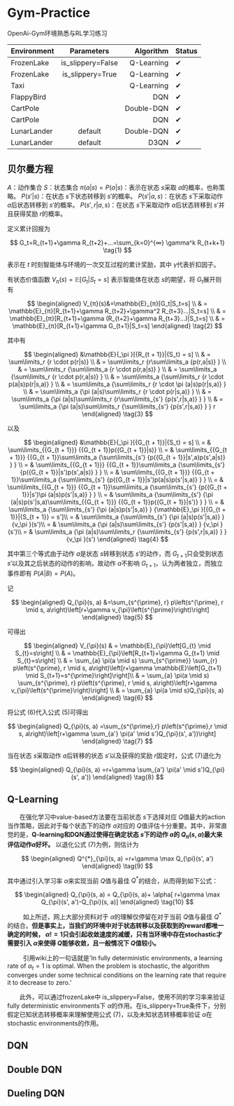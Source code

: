 # Gym-Practice

OpenAi-Gym环境熟悉与RL学习练习

| Environment |      Parameters      |   Algorithm |  Status |
|-------------|:-------------:|------------:|  ------------ |
| FrozenLake  |  is_slippery=False |  Q-Learning |  ✔ |
| FrozenLake  |    is_slippery=True   |  Q-Learning |  ✔ |
| Taxi        |  |  Q-Learning |  ✔ |
| FlappyBird  |  |         DQN |  ✔ |
| CartPole    |  |  Double-DQN |  ✔ |
| CartPole    |  |         DQN |  ✔ |
| LunarLander | default |  Double-DQN |  ✔ |
| LunarLander | default | D3QN | ✔ |

## 贝尔曼方程

$A$：动作集合
$S$：状态集合
$π(a|s) = P(a|s)$：表示在状态 $s$采取 $a$的概率，也称策略。
$P(s'|s)$：在状态 $s$下状态转移到 $s'$的概率。
$P(s'|a,s)$：在状态 $s$下采取动作 $a$后状态转移到 $s'$的概率。
$P(s',r|a,s)$：在状态 $s$下采取动作 $a$后状态转移到 $s'$并且获得奖励 $r$的概率。

定义累计回报为

$$
G_t=R_{t+1}+\gamma R_{t+2}+…=\sum_{k=0}^{∞} \gamma^k R_{t+k+1} \tag{1}
$$

表示在 $t$ 时刻智能体与环境的一次交互过程的累计奖励，其中 $\gamma$代表折扣因子。

有状态价值函数 $V_{π}(s)=\mathbb{E}[G_t|S_t=s]$ 表示智能体在状态 $s$的期望，将 $G_t$展开则有

$$
\begin{aligned}
V_{π}(s)&=\mathbb{E}_{π}[G_t|S_t=s] \\
& = \mathbb{E}_{π}[R_{t+1}+\gamma R_{t+2}+\gamma^2 R_{t+3}…|S_t=s] \\
& = \mathbb{E}_{π}[R_{t+1}+\gamma (R_{t+2}+\gamma R_{t+3}…)|S_t=s] \\
& = \mathbb{E}_{π}[R_{t+1}+\gamma G_{t+1}|S_t=s]
\end{aligned} \tag{2}
$$

其中有

$$
\begin{aligned} 
&\mathbb{E}{_\pi }[{R_{t + 1}}|{S_t} = s] \\
& = \sum\limits_r {r \cdot p(r|s)} \\
& = \sum\limits_r {r\sum\limits_a {p(r,a|s)} } \\
& = \sum\limits_r {\sum\limits_a {r \cdot p(r,a|s)} } \\
& = \sum\limits_a {\sum\limits_r {r \cdot p(r,a|s)} } \\
& = \sum\limits_a {\sum\limits_r {r \cdot p(a|s)p(r|s,a)} } \\
& = \sum\limits_a {\sum\limits_r {r \cdot \pi (a|s)p(r|s,a)} } \\
& = \sum\limits_a {\pi (a|s)\sum\limits_r {r \cdot p(r|s,a)} } \\
& = \sum\limits_a {\pi (a|s)\sum\limits_r {r\sum\limits_{s'} {p(s',r|s,a)} } } \\
& = \sum\limits_a {\pi (a|s)\sum\limits_r {\sum\limits_{s'} {p(s',r|s,a)} } } r \end{aligned} \tag{3}
$$

以及

$$
\begin{aligned} 
&\mathbb{E}{_\pi }[{G_{t + 1}}|{S_t} = s] \\
= & \sum\limits_{{G_{t + 1}}} {{G_{t + 1}}p({G_{t + 1}}|s)} \\
= & \sum\limits_{{G_{t + 1}}} {{G_{t + 1}}\sum\limits_a {\sum\limits_{s'} {p({G_{t + 1}}|s',a)p(s',a|s)} } } \\
= & \sum\limits_{{G_{t + 1}}} {{G_{t + 1}}\sum\limits_a {\sum\limits_{s'} {p({G_{t + 1}}|s')p(s',a|s)} } } \\ 
= & \sum\limits_{{G_{t + 1}}} {{G_{t + 1}}\sum\limits_a {\sum\limits_{s'} {p({G_{t + 1}}|s')p(a|s)p(s'|s,a)} } } \\ 
= & \sum\limits_{{G_{t + 1}}} {{G_{t + 1}}\sum\limits_a {\sum\limits_{s'} {p({G_{t + 1}}|s')\pi (a|s)p(s'|s,a)} } } \\ 
= & \sum\limits_a {\sum\limits_{s'} {\pi (a|s)p(s'|s,a)\sum\limits_{{G_{t + 1}}} {{G_{t + 1}}p({G_{t + 1}}|s')} } } \\ 
= & \sum\limits_a {\sum\limits_{s'} {\pi (a|s)p(s'|s,a)} } {\mathbb{E}_\pi }[{G_{t + 1}}|{S_{t + 1}} = s']\\ 
= & \sum\limits_a {\sum\limits_{s'} {\pi (a|s)p(s'|s,a)} } {v_\pi }(s')\\ 
= & \sum\limits_a {\pi (a|s)\sum\limits_{s'} {p(s'|s,a)} } {v_\pi }(s')\\ 
= & \sum\limits_a {\pi (a|s)\sum\limits_r {\sum\limits_{s'} {p(s',r|s,a)} } } {v_\pi }(s') \end{aligned} \tag{4}
$$

其中第三个等式由于动作 $a$是状态 $s$转移到状态 $s'$的动作，而 $G_{t+1}$只会受到状态 $s'$以及其之后状态的动作的影响，故动作 $a$不影响 $G_{t+1}$，认为两者独立，而独立事件即有 $P(A|B) = P(A)$。

记

$$
\begin{aligned}
Q_{\pi}(s, a) &=\sum_{s^{\prime}, r} p\left(s^{\prime}, r \mid s, a\right)\left[r+\gamma v_{\pi}\left(s^{\prime}\right)\right]
\end{aligned} \tag{5}
$$

可得出

$$
\begin{aligned}
V_{\pi}(s) 
& = \mathbb{E}_{\pi}\left[G_{t} \mid S_{t}=s\right] \\
& = \mathbb{E}_{\pi}\left[R_{t+1}+\gamma G_{t+1} \mid S_{t}=s\right] \\
& = \sum_{a} \pi(a \mid s) \sum_{s^{\prime}} \sum_{r} p\left(s^{\prime}, r \mid s, a\right)\left[r+\gamma \mathbb{E}\left[G_{t+1} \mid S_{t+1}=s^{\prime}\right]\right]\\
& = \sum_{a} \pi(a \mid s) \sum_{s^{\prime}, r} p\left(s^{\prime}, r \mid s, a\right)\left[r+\gamma v_{\pi}\left(s^{\prime}\right)\right] \\
& = \sum_{a} \pi(a \mid s)Q_{\pi}(s, a)
\end{aligned} \tag{6}
$$

将公式 $(6)$代入公式 $(5)$可得出

$$
\begin{aligned}
Q_{\pi}(s, a) =\sum_{s^{\prime},r} p\left(s^{\prime},r \mid s, a\right)\left[r+\gamma \sum_{a'} \pi(a' \mid s')Q_{\pi}(s', a'))\right]
\end{aligned} \tag{7}
$$

当在状态 $s$采取动作 $a$后转移的状态 $s'$以及获得的奖励 $r$固定时，公式 $(7)$退化为

$$
\begin{aligned}
Q_{\pi}(s, a) =r+\gamma \sum_{a'} \pi(a' \mid s')Q_{\pi}(s', a'))
\end{aligned} \tag{8}
$$

## Q-Learning

&emsp;&emsp;在强化学习中value-based方法要在当前状态 $s$下选择对应 $Q$值最大的action当作策略，因此对于每个状态下的动作 $a$对应的 $Q$值评估十分重要。其中，非常直觉的是，**Q-learning和DQN通过使得在确定状态 $s$下的动作 $a$的 $Q_{\pi}(s, a)$最大来评估动作$a$好坏。** 以退化公式 $(7)$为例，则估计为

$$
\begin{aligned}
Q^{*}_{\pi}(s, a) =r+\gamma \max Q_{\pi}(s', a')
\end{aligned} \tag{9}
$$

其中通过引入学习率 $\alpha$来实现当前 $Q$值与最佳 $Q^*$的结合，从而得到如下公式：

$$
\begin{aligned}
Q_{\pi}(s, a) =  Q_{\pi}(s, a)+ \alpha[ r+\gamma \max Q_{\pi}(s', a')-Q_{\pi}(s, a)]
\end{aligned} \tag{10}
$$

&emsp; &emsp; 如上所述，网上大部分资料对于 $\alpha$的理解仅停留在对于当前 $Q$值与最佳 $Q^*$的结合。**但是事实上，当我们的环境中对于状态转移以及获取到的reward都唯一确定的时候， $\alpha != 1$只会引起收敛速度的减缓，只有当环境中存在stochastic才需要引入 $\alpha$来使得 $Q$能够收敛，且一般情况下 $Q$值较小。**

&emsp; &emsp; 引用wiki上的一句话就是'In fully deterministic environments, a learning rate of $\alpha_t=1$  is optimal. When the problem is stochastic, the algorithm converges under some technical conditions on the learning rate that require it to decrease to zero.'

&emsp;&emsp;此外，可以通过frozenLake中 is_slippery=False，使用不同的学习率来验证fully deterministic environments下 $\alpha$的作用。在is_slippery=True条件下，分别假定已知状态转移概率来理解使用公式 $(7)$，以及未知状态转移概率验证 $\alpha$在stochastic environments的作用。

## DQN

## Double DQN

## Dueling DQN


